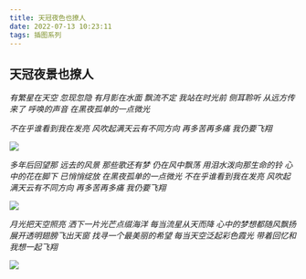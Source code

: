 ```yaml
---
title: 天冠夜色也撩人
date: 2022-07-13 10:23:11
tags: 插图系列
---
```


## 天冠夜景也撩人

 *有繁星在天空
忽现忽隐
有月影在水面
飘流不定
我站在时光前
侧耳聆听
从远方传来了
呼唤的声音
在黑夜孤单的一点微光*


<!--more-->
*不在乎谁看到我在发亮
风吹起满天云有不同方向
再多苦再多痛
我仍要飞翔*

<img src="tgyj4.jpg"  >

*多年后回望那
远去的风景
那些歌还有梦
仍在风中飘荡
用泪水泼向那生命的铃
心中的花在脚下
已悄悄绽放
在黑夜孤单的一点微光
不在乎谁看到我在发亮
风吹起满天云有不同方向
再多苦再多痛
我仍要飞翔*

<img  src="tgyj5.jpg">

*月光把天空照亮
洒下一片光芒点缀海洋
每当流星从天而降
心中的梦想都随风飘扬
展开透明翅膀飞出天窗
找寻一个最美丽的希望
每当天空泛起彩色霞光
带着回忆和我想一起飞翔*

<img src="tgyj1.jpg">

